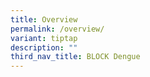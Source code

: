 ```yaml
---
title: Overview
permalink: /overview/
variant: tiptap
description: ""
third_nav_title: BLOCK Dengue
---
```

